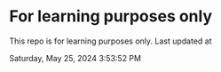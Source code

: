 # For learning purposes only
This repo is for learning purposes only.
Last updated at

Saturday, May 25, 2024 3:53:52 PM

